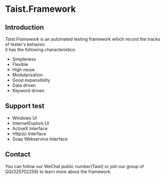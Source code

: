 # Taist.Framework
## Introduction
*Taist.Framework* is an automated testing framework which record the tracks of tester's behavior.<br>
it has the following characteristics:
- Simpleness
- Flexible
- High reuse
- Modularization
- Good expansibility
- Data driven
- Keyword driven

## Support test
- Windows UI
- InternetExplore UI
- ActiveX Interface
- Http(s) Interface
- Soap Webservice Interface

## Contact
You can follow our WeChat public number(Taist) or join our group of QQ(325702259) to learn more about the framework.<br>